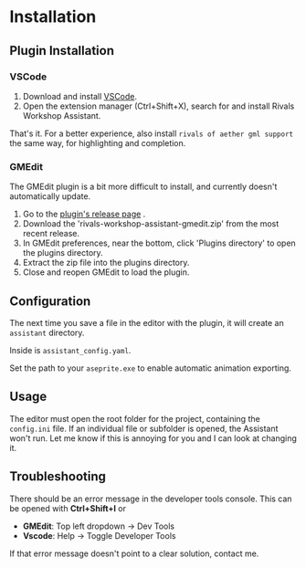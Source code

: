 # Installation

## Plugin Installation

### VSCode

1. Download and install [VSCode](https://code.visualstudio.com/).
2. Open the extension manager (Ctrl+Shift+X), search for and install Rivals Workshop Assistant.

That's it. For a better experience, also install `rivals of aether gml support` the same way, for highlighting and
completion.

### GMEdit

The GMEdit plugin is a bit more difficult to install, and currently doesn't automatically update.

1. Go to
   the [plugin's release page](https://github.com/Rivals-Workshop-Community-Projects/rivals-workshop-assistant-gmedit/releases)
   .
2. Download the 'rivals-workshop-assistant-gmedit.zip' from the most recent release.
3. In GMEdit preferences, near the bottom, click 'Plugins directory' to open the plugins directory.
4. Extract the zip file into the plugins directory.
5. Close and reopen GMEdit to load the plugin.

## Configuration

The next time you save a file in the editor with the plugin, it will create an `assistant` directory.

Inside is `assistant_config.yaml`.

Set the path to your `aseprite.exe` to enable automatic animation exporting.

## Usage

The editor must open the root folder for the project, containing the `config.ini` file. If an individual file or
subfolder is opened, the Assistant won't run. Let me know if this is annoying for you and I can look at changing it.

## Troubleshooting

There should be an error message in the developer tools console. This can be opened with **Ctrl+Shift+I** or

- **GMEdit**: Top left dropdown -> Dev Tools
- **Vscode**: Help -> Toggle Developer Tools

If that error message doesn't point to a clear solution, contact me.
